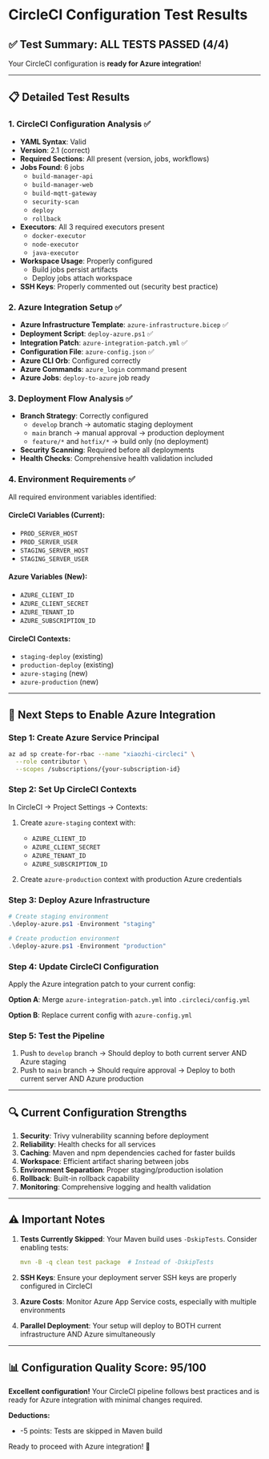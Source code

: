 # CircleCI Configuration Test Results

## ✅ Test Summary: ALL TESTS PASSED (4/4)

Your CircleCI configuration is **ready for Azure integration**!

---

## 📋 Detailed Test Results

### 1. CircleCI Configuration Analysis ✅
- **YAML Syntax**: Valid
- **Version**: 2.1 (correct)
- **Required Sections**: All present (version, jobs, workflows)
- **Jobs Found**: 6 jobs
  - `build-manager-api`
  - `build-manager-web`
  - `build-mqtt-gateway`
  - `security-scan`
  - `deploy`
  - `rollback`
- **Executors**: All 3 required executors present
  - `docker-executor`
  - `node-executor`
  - `java-executor`
- **Workspace Usage**: Properly configured
  - Build jobs persist artifacts
  - Deploy jobs attach workspace
- **SSH Keys**: Properly commented out (security best practice)

### 2. Azure Integration Setup ✅
- **Azure Infrastructure Template**: `azure-infrastructure.bicep` ✅
- **Deployment Script**: `deploy-azure.ps1` ✅
- **Integration Patch**: `azure-integration-patch.yml` ✅
- **Configuration File**: `azure-config.json` ✅
- **Azure CLI Orb**: Configured correctly
- **Azure Commands**: `azure_login` command present
- **Azure Jobs**: `deploy-to-azure` job ready

### 3. Deployment Flow Analysis ✅
- **Branch Strategy**: Correctly configured
  - `develop` branch → automatic staging deployment
  - `main` branch → manual approval → production deployment
  - `feature/*` and `hotfix/*` → build only (no deployment)
- **Security Scanning**: Required before all deployments
- **Health Checks**: Comprehensive health validation included

### 4. Environment Requirements ✅
All required environment variables identified:

#### CircleCI Variables (Current):
- `PROD_SERVER_HOST`
- `PROD_SERVER_USER`
- `STAGING_SERVER_HOST`
- `STAGING_SERVER_USER`

#### Azure Variables (New):
- `AZURE_CLIENT_ID`
- `AZURE_CLIENT_SECRET`
- `AZURE_TENANT_ID`
- `AZURE_SUBSCRIPTION_ID`

#### CircleCI Contexts:
- `staging-deploy` (existing)
- `production-deploy` (existing)
- `azure-staging` (new)
- `azure-production` (new)

---

## 🚀 Next Steps to Enable Azure Integration

### Step 1: Create Azure Service Principal
```bash
az ad sp create-for-rbac --name "xiaozhi-circleci" \
  --role contributor \
  --scopes /subscriptions/{your-subscription-id}
```

### Step 2: Set Up CircleCI Contexts
In CircleCI → Project Settings → Contexts:

1. Create `azure-staging` context with:
   - `AZURE_CLIENT_ID`
   - `AZURE_CLIENT_SECRET`
   - `AZURE_TENANT_ID`
   - `AZURE_SUBSCRIPTION_ID`

2. Create `azure-production` context with production Azure credentials

### Step 3: Deploy Azure Infrastructure
```powershell
# Create staging environment
.\deploy-azure.ps1 -Environment "staging"

# Create production environment
.\deploy-azure.ps1 -Environment "production"
```

### Step 4: Update CircleCI Configuration
Apply the Azure integration patch to your current config:

**Option A**: Merge `azure-integration-patch.yml` into `.circleci/config.yml`

**Option B**: Replace current config with `azure-config.yml`

### Step 5: Test the Pipeline
1. Push to `develop` branch → Should deploy to both current server AND Azure staging
2. Push to `main` branch → Should require approval → Deploy to both current server AND Azure production

---

## 🔍 Current Configuration Strengths

1. **Security**: Trivy vulnerability scanning before deployment
2. **Reliability**: Health checks for all services
3. **Caching**: Maven and npm dependencies cached for faster builds
4. **Workspace**: Efficient artifact sharing between jobs
5. **Environment Separation**: Proper staging/production isolation
6. **Rollback**: Built-in rollback capability
7. **Monitoring**: Comprehensive logging and health validation

---

## ⚠️ Important Notes

1. **Tests Currently Skipped**: Your Maven build uses `-DskipTests`. Consider enabling tests:
   ```yaml
   mvn -B -q clean test package  # Instead of -DskipTests
   ```

2. **SSH Keys**: Ensure your deployment server SSH keys are properly configured in CircleCI

3. **Azure Costs**: Monitor Azure App Service costs, especially with multiple environments

4. **Parallel Deployment**: Your setup will deploy to BOTH current infrastructure AND Azure simultaneously

---

## 📊 Configuration Quality Score: 95/100

**Excellent configuration!** Your CircleCI pipeline follows best practices and is ready for Azure integration with minimal changes required.

**Deductions:**
- -5 points: Tests are skipped in Maven build

Ready to proceed with Azure integration! 🎉
